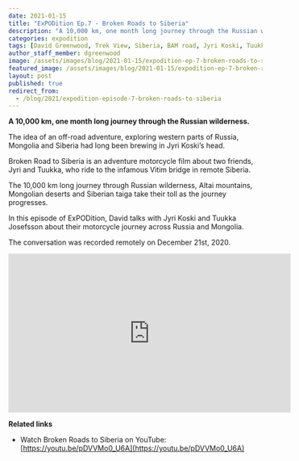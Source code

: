 ```yaml
---
date: 2021-01-15
title: "ExPODition Ep.7 - Broken Roads to Siberia"
description: "A 10,000 km, one month long journey through the Russian wilderness."
categories: expodition
tags: [David Greenwood, Trek View, Siberia, BAM road, Jyri Koski, Tuukka Josefsson, Russia, Mongolia, Altai mountains]
author_staff_member: dgreenwood
image: /assets/images/blog/2021-01-15/expodition-ep-7-broken-roads-to-siberia-meta.jpg
featured_image: /assets/images/blog/2021-01-15/expodition-ep-7-broken-roads-to-siberia-sm.jpg
layout: post
published: true
redirect_from:
  - /blog/2021/expodition-episode-7-broken-roads-to-siberia
---
```


**A 10,000 km, one month long journey through the Russian wilderness.**

The idea of an off-road adventure, exploring western parts of Russia, Mongolia and Siberia had long been brewing in Jyri Koski’s head. 

Broken Road to Siberia is an adventure motorcycle film about two friends, Jyri and Tuukka, who ride to the infamous Vitim bridge in remote Siberia.

The 10,000 km long journey through Russian wilderness, Altai mountains, Mongolian deserts and Siberian taiga take their toll as the journey progresses.

In this episode of ExPODition, David talks with Jyri Koski and Tuukka Josefsson about their motorcycle journey across Russia and Mongolia.

The conversation was recorded remotely on December 21st, 2020.

<iframe width="560" height="315" src="https://www.youtube-nocookie.com/embed/oZQFw2BOUpY" title="YouTube video player" frameborder="0" allow="accelerometer; autoplay; clipboard-write; encrypted-media; gyroscope; picture-in-picture" allowfullscreen></iframe>

**Related links**

* Watch Broken Roads to Siberia on YouTube: [https://youtu.be/pDVVMo0_U6A](https://youtu.be/pDVVMo0_U6A)